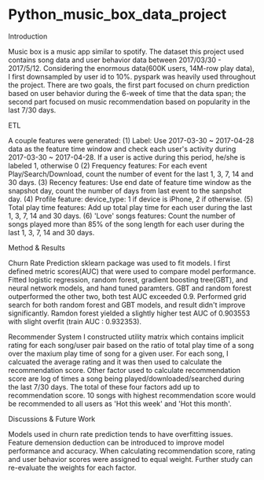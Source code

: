 # Python_music_box_data_project

Introduction

Music box is a music app similar to spotify. The dataset this project used contains song data and user behavior data between 2017/03/30 - 2017/5/12. Considering the enormous data(600K users, 14M-row play data), I first downsampled by user id to 10%. pyspark was heavily used throughout the project. There are two goals, the first part focused on churn prediction based on user behavior during the 6-week of time that the data span; the second part focused on music recommendation based on popularity in the last 7/30 days. 


ETL

A couple features were generated:
(1)
Label: Use 2017-03-30 ~ 2017-04-28 data as the feature time window and check each user's activity during 2017-03-30 ~ 2017-04-28. If a user is active during this period, he/she is labeled 1, otherwise 0
(2)
Frequency features: For each event Play/Search/Download, count the number of event for the last 1, 3, 7, 14 and 30 days.
(3)
Recency features: Use end date of feature time window as the snapshot day, count the number of days from last event to the sanpshot day.
(4)
Profile feature: device_type: 1 if device is iPhone, 2 if otherwise.
(5)
Total play time features: Add up total play time for each user during the last 1, 3, 7, 14 and 30 days.
(6)
'Love' songs features: Count the number of songs played more than 85% of the song length for each user during the last 1, 3, 7, 14 and 30 days.

Method & Results

Churn Rate Prediction
sklearn package was used to fit models. I first defined metric scores(AUC) that were used to compare model performance. Fitted logistic regression, random forest, gradient boosting tree(GBT), and neural network models, and hand tuned paramters. GBT and random forest outperformed the other two, both test AUC exceeded 0.9. Performed grid search for both random forest and GBT models, and result didn't improve significantly. Ramdon forest yielded a slightly higher test AUC of 0.903553 with slight overfit (train AUC : 0.932353).

Recommender System
I constructed utility matrix which contains implicit rating for each song/user pair based on the ratio of total play time of a song over the maxium play time of song for a given user. For each song, I calcuated the average rating and it was then used to calculate the recommendation score. Other factor used to calculate recommendation score are log of times a song being played/downloaded/searched during the last 7/30 days. The total of these four factors add up to recommendation score. 10 songs with highest recommendation score would be recommended to all users as 'Hot this week' and 'Hot this month'.


Discussions & Future Work

Models used in churn rate prediction tends to have overfitting issues. Feature demension deduction can be introduced to improve model performance and accuracy.
When calculating recommendation score, rating and user behavior scores were assigned to equal weight. Further study can re-evaluate the weights for each factor.
